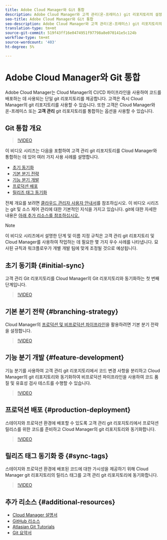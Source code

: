 ```yaml
---
title: Adobe Cloud Manager와 Git 통합
description: Adobe Cloud Manager와 고객 관리(온-프레미스) git 리포지토리의 설정 및 통합을 단계별로 살펴보는 비디오 시리즈입니다.
seo-title: Adobe Cloud Manager와 Git 통합
seo-description: Adobe Cloud Manager와 고객 관리(온-프레미스) git 리포지토리의 설정 및 통합을 단계별로 살펴보는 비디오 시리즈입니다.
translation-type: tm+mt
source-git-commit: 519f43ff16e0474951f97798a8e070141e5c124b
workflow-type: tm+mt
source-wordcount: '403'
ht-degree: 5%

---
```



# Adobe Cloud Manager와 Git 통합

Adobe Cloud Manager는 Cloud Manager의 CI/CD 파이프라인을 사용하여 코드를 배포하는 데 사용되는 단일 git 리포지토리를 제공합니다. 고객은 즉시 Cloud Manager의 git 리포지토리를 사용할 수 있습니다. 또한 고객은 Cloud Manager와 온-프레미스 또는 **고객 관리** git 리포지토리를 통합하는 옵션을 사용할 수 있습니다.

## Git 통합 개요

>[!VIDEO](https://video.tv.adobe.com/v/28710/)

이 비디오 시리즈는 다음을 포함하여 고객 관리 git 리포지토리를 Cloud Manager와 통합하는 데 있어 여러 가지 사용 사례를 설명합니다.

* [초기 동기화](#initial-sync)
* [기본 분기 전략](#branching-strategy)
* [기능 분기 개발](#feature-development)
* [프로덕션 배포](#production-deployment)
* [릴리즈 태그 동기화](#sync-tags)

전체 개요를 보려면 [클라우드 관리자 사용자 안내서](https://docs.adobe.com/content/help/ko-KR/experience-manager-cloud-manager/using/introduction-to-cloud-manager.html)를 참조하십시오. 이 비디오 시리즈는 git 및 소스 제어 관리에 대한 기본적인 지식을 가지고 있습니다. git에 대한 자세한 내용은 [아래 추가 리소스를 참조하십시오.](#additional-resources)

>[!NOTE]
>
> 이 비디오 시리즈에서 설명한 단계 및 이름 지정 규칙은 고객 관리 git 리포지토리 및 Cloud Manager를 사용하여 작업하는 데 필요한 몇 가지 우수 사례를 나타냅니다. 묘사된 규칙과 워크플로우가 개별 개발 팀에 맞게 조정될 것으로 예상됩니다.

## 초기 동기화 {#initial-sync}

고객 관리 Git 리포지토리를 Cloud Manager의 Git 리포지토리와 동기화하는 첫 번째 단계입니다.

>[!VIDEO](https://video.tv.adobe.com/v/28711/?quality=12)

## 기본 분기 전략 {#branching-strategy}

Cloud Manager의 [프로덕션 및 비프로덕션 파이프라인](https://docs.adobe.com/content/help/en/experience-manager-cloud-manager/using/how-to-use/configuring-pipeline.html)을 활용하려면 기본 분기 전략을 설정합니다.

>[!VIDEO](https://video.tv.adobe.com/v/28712/?quality=12)

## 기능 분기 개발 {#feature-development}

기능 분기를 사용하여 고객 관리 git 리포지토리에서 코드 변경 사항을 분리하고 Cloud Manager의 git 리포지토리와 동기화하여 비프로덕션 파이프라인을 사용하여 코드 품질 및 유효성 검사 테스트를 수행할 수 있습니다.

>[!VIDEO](https://video.tv.adobe.com/v/28723/?quality=12)

## 프로덕션 배포 {#production-deployment}

스테이지와 프로덕션 환경에 배포할 수 있도록 고객 관리 git 리포지토리에서 프로덕션 릴리스를 위한 코드를 준비하고 Cloud Manager의 git 리포지토리와 동기화합니다.

>[!VIDEO](https://video.tv.adobe.com/v/28724/?quality=12)

## 릴리즈 태그 동기화 중 {#sync-tags}

스테이지와 프로덕션 환경에 배포된 코드에 대한 가시성을 제공하기 위해 Cloud Manager git 리포지토리의 릴리스 태그를 고객 관리 git 리포지토리에 동기화합니다.

>[!VIDEO](https://video.tv.adobe.com/v/28725/?quality=12)

## 추가 리소스 {#additional-resources}

* [Cloud Manager 설명서](https://docs.adobe.com/content/help/en/experience-manager-cloud-manager/using/introduction-to-cloud-manager.html)
* [GitHub 리소스](https://try.github.io)
* [Atlasian Git Tutorials](https://www.atlassian.com/git/tutorials/what-is-version-control)
* [Git 요약서](https://education.github.com/git-cheat-sheet-education.pdf)